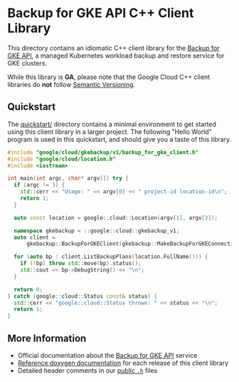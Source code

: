 # Backup for GKE API C++ Client Library

This directory contains an idiomatic C++ client library for the
[Backup for GKE API][cloud-service-docs], a managed Kubernetes workload backup
and restore service for GKE clusters.

While this library is **GA**, please note that the Google Cloud C++ client
libraries do **not** follow [Semantic Versioning](https://semver.org/).

## Quickstart

The [quickstart/](quickstart/README.md) directory contains a minimal environment
to get started using this client library in a larger project. The following
"Hello World" program is used in this quickstart, and should give you a taste of
this library.

<!-- inject-quickstart-start -->

```cc
#include "google/cloud/gkebackup/v1/backup_for_gke_client.h"
#include "google/cloud/location.h"
#include <iostream>

int main(int argc, char* argv[]) try {
  if (argc != 3) {
    std::cerr << "Usage: " << argv[0] << " project-id location-id\n";
    return 1;
  }

  auto const location = google::cloud::Location(argv[1], argv[2]);

  namespace gkebackup = ::google::cloud::gkebackup_v1;
  auto client =
      gkebackup::BackupForGKEClient(gkebackup::MakeBackupForGKEConnection());

  for (auto bp : client.ListBackupPlans(location.FullName())) {
    if (!bp) throw std::move(bp).status();
    std::cout << bp->DebugString() << "\n";
  }

  return 0;
} catch (google::cloud::Status const& status) {
  std::cerr << "google::cloud::Status thrown: " << status << "\n";
  return 1;
}
```

<!-- inject-quickstart-end -->

## More Information

- Official documentation about the [Backup for GKE API][cloud-service-docs]
  service
- [Reference doxygen documentation][doxygen-link] for each release of this
  client library
- Detailed header comments in our [public `.h`][source-link] files

[cloud-service-docs]: https://cloud.google.com/kubernetes-engine/docs/add-on/backup-for-gke
[doxygen-link]: https://cloud.google.com/cpp/docs/reference/gkebackup/latest/
[source-link]: https://github.com/googleapis/google-cloud-cpp/tree/main/google/cloud/gkebackup

